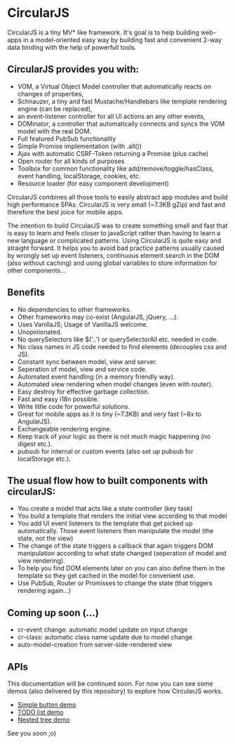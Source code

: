 # CircularJS

CircularJS is a tiny MV* like framework. It's goal is to help building web-apps in a model-oriented easy way by building fast and convenient 2-way data binding with the help of powerfull tools.

## CircularJS provides you with:

* VOM, a Virtual Object Model controller that automatically reacts on changes of properties,
* Schnauzer, a tiny and fast Mustache/Handlebars like template rendering engine (can be replaced),
* an event-listener controller for all UI actions an any other events,
* DOMinator, a controller that automatically connects and syncs the VOM model with the real DOM.
* Full featured PubSub functionality
* Simple Promise implementation (with .all())
* Ajax with automatic CSRF-Token returning a Promise (plus cache)
* Open router for all kinds of purposes
* Toolbox for common functionality like add/remove/toggle/hasClass, event handling, localStorage, cookies, etc.
* Resource loader (for easy component development)

CircularJS combines all those tools to easily abstract app modules and build high performance SPAs.
CircularJS is very small (~7.3KB gZip) and fast and therefore the best joice for mobile apps.

The intention to build CircularJS was to create something small and fast that is easy to learn and feels closer to javaScript rather than having to learn a new language or complicated patterns. Using CircularJS is quite easy and straight forward. It helps you to avoid bad practice patterns usually caused by wrongly set up event listeners, continuous element search in the DOM (also without caching) and using global variables to store information for other components...

## Benefits

* No dependencies to other frameworks.
* Other frameworks may co-exist (AngularJS, jQuery, ...).
* Uses VanillaJS; Usage of VanillaJS welcome.
* Unopinionated.
* No querySelectors like $('..') or querySelectorAll etc. needed in code.
* No class names in JS code needed to find elements (decouples css and JS).
* Constant sync between model, view and server.
* Seperation of model, view and service code.
* Automated event handling (in a memory friendly way).
* Automated view rendering when model changes (even with router).
* Easy destroy for effective garbage collection.
* Fast and easy i18n possible.
* Write little code for powerful solutions.
* Great for mobile apps as it is tiny (~7.3KB) and very fast (~8x to AngularJS).
* Exchangeable rendering engine.
* Keep track of your logic as there is not much magic happening (no digest etc.).
* pubsub for internal or custom events (also set up pubsub for localStorage etc.).

## The usual flow how to built components with circularJS:

 * You create a model that acts like a state controller (key task)
 * You build a template that renders the initial view according to that model
 * You add UI event listeners to the template that get picked up automatically.
   Those event listeners then manipulate the model (the state, not the view)
 * The change of the state triggers a callback that again triggers DOM manipulation according to what state changed (seperation of model and view rendering).
 * To help you find DOM elements later on you can also define them in the template so they get cached in the model for convenient use.
 * Use PubSub, Router or Promisses to change the state (that triggers rendering again...)

## Coming up soon (...)

* cr-event change: automatic model update on input change
* cr-class: automatic class name update due to model change
* auto-model-creation from server-side-rendered view

## APIs

This documentation will be continued soon. For now you can see some demos (also delivered by this repository) to explore how CircularJS works.

* [Simple button demo](http://dematte.at/circularjs/)
* [TODO list demo](http://dematte.at/circularjs/todo/)
* [Nested tree demo](http://dematte.at/circularjs/tree/)

See you soon ;o)
